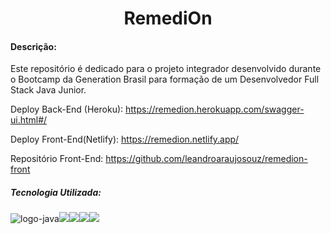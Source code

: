 <h1><center>RemediOn</center></h1>

#### Descrição:

Este repositório é dedicado para o projeto integrador desenvolvido durante o Bootcamp da Generation Brasil para formação de um Desenvolvedor Full Stack Java Junior.



Deploy Back-End (Heroku): https://remedion.herokuapp.com/swagger-ui.html#/

Deploy Front-End(Netlify): https://remedion.netlify.app/

Repositório Front-End: https://github.com/leandroaraujosouz/remedion-front



##### Tecnologia Utilizada:

<img src="https://img.shields.io/badge/java-%23ED8B00.svg?&style=for-the-badge&logo=java&logoColor=white" alt="logo-java "/><img src="https://img.shields.io/badge/spring%20-%236DB33F.svg?&style=for-the-badge&logo=spring&logoColor=white"/><img src="https://img.shields.io/badge/Heroku-430098?style=for-the-badge&logo=heroku&logoColor=white"/><img src="https://img.shields.io/badge/PostgreSQL-316192?style=for-the-badge&logo=postgresql&logoColor=white"/><img src="https://img.shields.io/badge/mysql-%2300f.svg?&style=for-the-badge&logo=mysql&logoColor=white"/>

